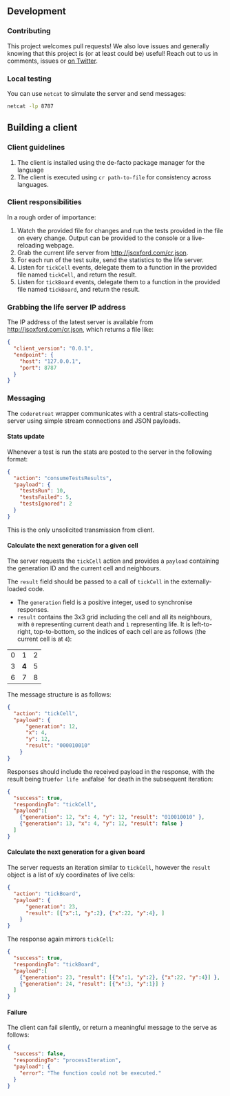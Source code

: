## Development

### Contributing

This project welcomes pull requests! We also love issues and generally knowing that this project is (or at least could be) useful! Reach out to us in comments, issues or [on Twitter](https://twitter.com/intent/user?screen_name=jsoxford).

### Local testing
You can use `netcat` to simulate the server and send messages:

```bash
netcat -lp 8787
```

## Building a client

### Client guidelines

1. The client is installed using the de-facto package manager for the language
2. The client is executed using `cr path-to-file` for consistency across languages.

### Client responsibilities

In a rough order of importance:

1. Watch the provided file for changes and run the tests provided in the file on every change. Output can be provided to the console or a live-reloading webpage.
2. Grab the current life server from http://jsoxford.com/cr.json.
3. For each run of the test suite, send the statistics to the life server.
4. Listen for `tickCell` events, delegate them to a function in the provided file named `tickCell`, and return the result.
5. Listen for `tickBoard` events, delegate them to a function in the provided file named `tickBoard`, and return the result.


### Grabbing the life server IP address

The IP address of the latest server is available from http://jsoxford.com/cr.json, which returns a file like:

```json
{
  "client_version": "0.0.1",
  "endpoint": {
    "host": "127.0.0.1",
    "port": 8787
  }
}
```

### Messaging

The `coderetreat` wrapper communicates with a central stats-collecting server using simple stream connections and JSON payloads.


#### Stats update

Whenever a test is run the stats are posted to the server in the following format:
```json
{
  "action": "consumeTestsResults",
  "payload": {
    "testsRun": 10,
    "testsFailed": 5,
    "testsIgnored": 2
  }
}
```

This is the only unsolicited transmission from client.


#### Calculate the next generation for a given cell

The server requests the `tickCell` action and provides a `payload` containing the generation ID and the current cell and neighbours.

The `result` field should be passed to a call of `tickCell` in the externally-loaded code.

* The `generation` field is a positive integer, used to synchronise responses.
* `result` contains the 3x3 grid including the cell and all its neighbours, with `0` representing current death and `1` representing life. It is left-to-right, top-to-bottom, so the indices of each cell are as follows (the current cell is at `4`):

| | | |
|-|-|-|
|0|1|2|
|3|__4__|5|
|6|7|8|

The message structure is as follows:
```json
{
  "action": "tickCell",
  "payload": {
      "generation": 12,
      "x": 4,
      "y": 12,
      "result": "000010010"
    }
}
```
Responses should include the received payload in the response, with the result being true` for life and `false` for death in the subsequent iteration:
```json
{
  "success": true,
  "respondingTo": "tickCell",
  "payload":[
    {"generation": 12, "x": 4, "y": 12, "result": "010010010" },
    {"generation": 13, "x": 4, "y": 12, "result": false }
  ]
}
```

#### Calculate the next generation for a given board

The server requests an iteration similar to `tickCell`, however the `result` object is a list of x/y coordinates of live cells:


```json
{
  "action": "tickBoard",
  "payload": {
      "generation": 23,
      "result": [{"x":1, "y":2}, {"x":22, "y":4}, ]
    }
}
```

The response again mirrors `tickCell`:

```json
{
  "success": true,
  "respondingTo": "tickBoard",
  "payload":[
    {"generation": 23, "result": [{"x":1, "y":2}, {"x":22, "y":4}] },
    {"generation": 24, "result": [{"x":3, "y":1}] }
  ]
}
```


#### Failure
The client can fail silently, or return a meaningful message to the serve as follows:

```json
{
  "success": false,
  "respondingTo": "processIteration",
  "payload": {
    "error": "The function could not be executed."
  }
}
```
